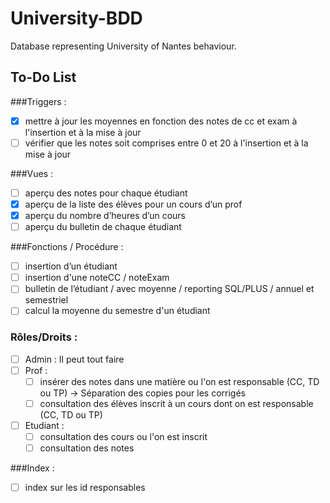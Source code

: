 # University-BDD
Database representing University of Nantes behaviour.

## To-Do List

###Triggers : 
- [x] mettre à jour les moyennes en fonction des notes de cc et exam à l'insertion et à la mise à jour
- [ ] vérifier que les notes soit comprises entre 0 et 20 à l'insertion et à la mise à jour

###Vues : 
- [ ] aperçu des notes pour chaque étudiant 
- [x] aperçu de la liste des élèves pour un cours d’un prof
- [x] aperçu du nombre d’heures d’un cours
- [ ] aperçu du bulletin de chaque étudiant

###Fonctions / Procédure :
- [ ] insertion d’un étudiant
- [ ] insertion d'une noteCC / noteExam
- [ ] bulletin de l’étudiant / avec moyenne / reporting SQL/PLUS / annuel et semestriel
- [ ] calcul la moyenne du semestre d'un étudiant

### Rôles/Droits : 
- [ ] Admin : Il peut tout faire
- [ ] Prof :
  - [ ] insérer des notes dans une matière ou l'on est responsable (CC, TD ou TP) -> Séparation des copies pour les corrigés
  - [ ] consultation des élèves inscrit à un cours dont on est responsable (CC, TD ou TP)
- [ ] Etudiant :
  - [ ] consultation des cours ou l'on est inscrit
  - [ ] consultation des notes

###Index :
- [ ] index sur les id responsables
